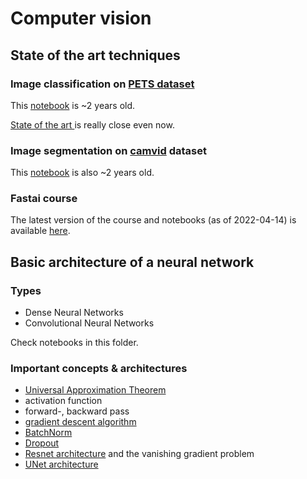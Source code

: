 # Computer vision

## State of the art techniques

### Image classification on <a href=https://www.robots.ox.ac.uk/~vgg/data/pets/>PETS dataset</a>

This <a href=https://github.com/fastai/course-v3/blob/master/nbs/dl1/lesson1-pets.ipynb>notebook</a> is ~2 years old.

<a href=https://paperswithcode.com/sota/fine-grained-image-classification-on-oxford-1>State of the art </a> is really close even now.

### Image segmentation on <a href=http://mi.eng.cam.ac.uk/research/projects/VideoRec/CamVid/>camvid</a> dataset

This <a href=https://github.com/fastai/course-v3/blob/master/nbs/dl1/lesson3-camvid.ipynb>notebook</a> is also ~2 years old.

### Fastai course

The latest version of the course and notebooks (as of 2022-04-14) is available <a href=https://github.com/fastai/fastbook>here</a>.

## Basic architecture of a neural network

### Types

- Dense Neural Networks
- Convolutional Neural Networks

Check notebooks in this folder.

### Important concepts & architectures

- <a href=https://cognitivemedium.com/magic_paper/assets/Hornik.pdf>Universal Approximation Theorem</a>
- activation function
- forward-, backward pass
- <a href=https://arxiv.org/pdf/1609.04747.pdf>gradient descent algorithm</a>
- <a href=https://arxiv.org/abs/1502.03167>BatchNorm</a>
- <a href=https://jmlr.org/papers/v15/srivastava14a.html>Dropout</a>
- <a href=https://arxiv.org/abs/1512.03385>Resnet architecture</a> and the vanishing gradient problem
- <a href=https://arxiv.org/abs/1505.04597>UNet architecture</a>



